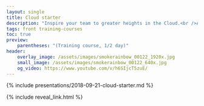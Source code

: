 ```yaml
---
layout: single
title: Cloud starter
description: "Inspire your team to greater heights in the Cloud.<br />Audience: Developers, Architects, Testers."
tags: front training-courses
toc: true
preview:
    parentheses: "(Training course, 1/2 day)"
header:
    overlay_image: /assets/images/smokerainbow_00122_1920x.jpg
    small_image: /assets/images/smokerainbow_00122_640x.jpg
    og_video: https://www.youtube.com/v/h6SIjcT5zuE/
---
```


{% include presentations/2018-09-21-cloud-starter.md %}

{% include reveal_link.html %}
